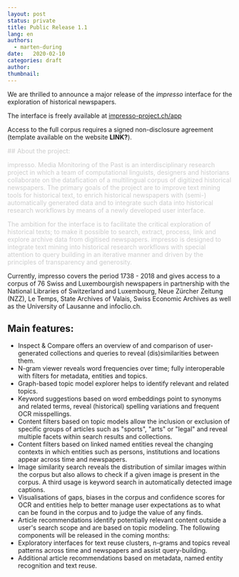 ```yaml
---
layout: post
status: private
title: Public Release 1.1
lang: en
authors:
  - marten-during
date:   2020-02-10
categories: draft
author:
thumbnail:
---
```


We are thrilled to announce a major release of the _impresso_ interface for the exploration of historical newspapers.

<!-- more -->

The interface is freely available at [impresso-project.ch/app](https://impresso-project.ch/app/)

Access to the full corpus requires a signed non-disclosure agreement (template available on the website __LINK?__).

<span style="color:#CCC">## About the project:

<span style="color:#CCC">impresso. Media Monitoring of the Past is an interdisciplinary research project in which a team of computational linguists, designers and historians collaborate on the datafication of a multilingual corpus of digitized historical newspapers. The primary goals of the project are to improve text mining tools for historical text, to enrich historical newspapers with (semi-) automatically generated data and to integrate such data into historical research workflows by means of a newly developed user interface.

<span style="color:#CCC">The ambition for the interface is to facilitate the critical exploration of historical texts; to make it possible to search, extract, process, link and explore archive data from digitised newspapers. impresso is designed to integrate text mining into historical research workflows with special attention to query building in an iterative manner and driven by the principles of transparency and generosity.

Currently, impresso covers the period 1738 - 2018 and gives access to a corpus of 76 Swiss and Luxembourgish newspapers in partnership with the National Libraries of Switzerland and Luxembourg, Neue Zürcher Zeitung (NZZ), Le Temps, State Archives of Valais, Swiss Economic Archives as well as the University of Lausanne and infoclio.ch.

## Main features:

+ Inspect & Compare offers an overview of and comparison of user-generated collections and queries to reveal (dis)similarities between them.
+ N-gram viewer reveals word frequencies over time; fully interoperable with filters for metadata, entities and topics.
+ Graph-based topic model explorer helps to identify relevant and related topics.
+ Keyword suggestions based on word embeddings point to synonyms and related terms, reveal (historical) spelling variations and frequent OCR misspellings.
+ Content filters based on topic models allow the inclusion or exclusion of specific groups of articles such as "sports", "arts" or "legal" and reveal multiple facets within search results and collections.
+ Content filters based on linked named entities reveal the changing contexts in which entities such as persons, institutions and locations appear across time and newspapers.
+ Image similarity search reveals the distribution of similar images within the corpus but also allows to check if a given image is present in the corpus. A third usage is keyword search in automatically detected image captions.
+ Visualisations of gaps, biases in the corpus and confidence scores for OCR and entities help to better manage user expectations as to what can be found in the corpus and to judge the value of any finds.
+ Article recommendations identify potentially relevant content outside a user's search scope and are based on topic modeling.
The following components will be released in the coming months:
+ Exploratory interfaces for text reuse clusters, n-grams and topics reveal patterns across time and newspapers and assist query-building.
+ Additional article recommendations based on metadata, named entity recognition and text reuse.
